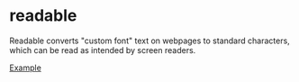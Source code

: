 # readable

Readable converts "custom font" text on webpages to standard characters, which can be read as intended by screen readers.

[Example](https://jsfiddle.net/w029hxp4/1/)
